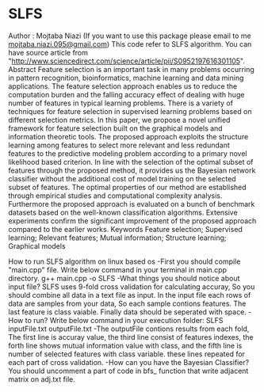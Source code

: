 # SLFS
Author : Mojtaba Niazi (If you want to use this package please email to me mojtaba.niazi.095@gmail.com)
This code refer to SLFS algorithm. You can have source article from "http://www.sciencedirect.com/science/article/pii/S0952197616301105". 
Abstract
Feature selection is an important task in many problems occurring in pattern recognition, bioinformatics, machine learning and data mining applications. The feature selection approach enables us to reduce the computation burden and the falling accuracy effect of dealing with huge number of features in typical learning problems. There is a variety of techniques for feature selection in supervised learning problems based on different selection metrics. In this paper, we propose a novel unified framework for feature selection built on the graphical models and information theoretic tools. The proposed approach exploits the structure learning among features to select more relevant and less redundant features to the predictive modeling problem according to a primary novel likelihood based criterion. In line with the selection of the optimal subset of features through the proposed method, it provides us the Bayesian network classifier without the additional cost of model training on the selected subset of features. The optimal properties of our method are established through empirical studies and computational complexity analysis. Furthermore the proposed approach is evaluated on a bunch of benchmark datasets based on the well-known classification algorithms. Extensive experiments confirm the significant improvement of the proposed approach compared to the earlier works.
Keywords
    Feature selection; Supervised learning; Relevant features; Mutual information; Structure learning; Graphical models

How to run SLFS algorithm on linux based os
-First you should compile "main.cpp" file. Write below command in your terminal in main.cpp directory.
  g++ main.cpp -o SLFS
-What things you should notice about input file?
SLFS uses 9-fold cross validation for calculating accuray, So you should combine all data in a text file as input. In the input file each rows of data are samples from your data, So each sample contions features. The last feature is class vaiable. Finally data should be seperated with space.
-How to run?
Write below command in your execution folder:
SLFS inputFile.txt outputFile.txt
-The outputFile contions results from each fold, The first line is accuray value, the third line consist of features indexes, the forth line shows mutual information value with class, and the fifth line is number of selected features with class variable. these lines repeated for each part of cross validation.
-How can you have the Bayesian Classifier?
You should uncomment a part of code in bfs_ function that write adjacent matrix on adj.txt file.

 
